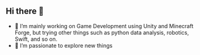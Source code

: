 ## Hi there 👋

- 🔭 I’m mainly working on Game Development using Unity and Minecraft Forge, but trying other things such as python data analysis, robotics, Swift, and so on.
- 🌱 I’m passionate to explore new things
